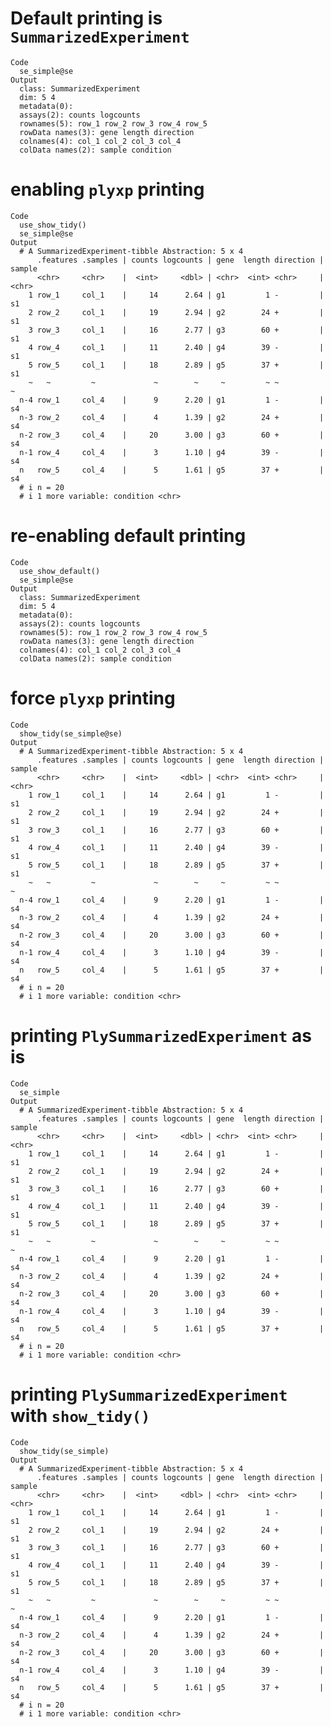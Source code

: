 # Default printing is `SummarizedExperiment`

    Code
      se_simple@se
    Output
      class: SummarizedExperiment 
      dim: 5 4 
      metadata(0):
      assays(2): counts logcounts
      rownames(5): row_1 row_2 row_3 row_4 row_5
      rowData names(3): gene length direction
      colnames(4): col_1 col_2 col_3 col_4
      colData names(2): sample condition

# enabling `plyxp` printing

    Code
      use_show_tidy()
      se_simple@se
    Output
      # A SummarizedExperiment-tibble Abstraction: 5 x 4
          .features .samples | counts logcounts | gene  length direction | sample
          <chr>     <chr>    |  <int>     <dbl> | <chr>  <int> <chr>     | <chr> 
        1 row_1     col_1    |     14      2.64 | g1         1 -         | s1    
        2 row_2     col_1    |     19      2.94 | g2        24 +         | s1    
        3 row_3     col_1    |     16      2.77 | g3        60 +         | s1    
        4 row_4     col_1    |     11      2.40 | g4        39 -         | s1    
        5 row_5     col_1    |     18      2.89 | g5        37 +         | s1    
        ~   ~         ~             ~        ~     ~         ~ ~            ~    
      n-4 row_1     col_4    |      9      2.20 | g1         1 -         | s4    
      n-3 row_2     col_4    |      4      1.39 | g2        24 +         | s4    
      n-2 row_3     col_4    |     20      3.00 | g3        60 +         | s4    
      n-1 row_4     col_4    |      3      1.10 | g4        39 -         | s4    
      n   row_5     col_4    |      5      1.61 | g5        37 +         | s4    
      # i n = 20
      # i 1 more variable: condition <chr>

# re-enabling default printing

    Code
      use_show_default()
      se_simple@se
    Output
      class: SummarizedExperiment 
      dim: 5 4 
      metadata(0):
      assays(2): counts logcounts
      rownames(5): row_1 row_2 row_3 row_4 row_5
      rowData names(3): gene length direction
      colnames(4): col_1 col_2 col_3 col_4
      colData names(2): sample condition

# force `plyxp` printing

    Code
      show_tidy(se_simple@se)
    Output
      # A SummarizedExperiment-tibble Abstraction: 5 x 4
          .features .samples | counts logcounts | gene  length direction | sample
          <chr>     <chr>    |  <int>     <dbl> | <chr>  <int> <chr>     | <chr> 
        1 row_1     col_1    |     14      2.64 | g1         1 -         | s1    
        2 row_2     col_1    |     19      2.94 | g2        24 +         | s1    
        3 row_3     col_1    |     16      2.77 | g3        60 +         | s1    
        4 row_4     col_1    |     11      2.40 | g4        39 -         | s1    
        5 row_5     col_1    |     18      2.89 | g5        37 +         | s1    
        ~   ~         ~             ~        ~     ~         ~ ~            ~    
      n-4 row_1     col_4    |      9      2.20 | g1         1 -         | s4    
      n-3 row_2     col_4    |      4      1.39 | g2        24 +         | s4    
      n-2 row_3     col_4    |     20      3.00 | g3        60 +         | s4    
      n-1 row_4     col_4    |      3      1.10 | g4        39 -         | s4    
      n   row_5     col_4    |      5      1.61 | g5        37 +         | s4    
      # i n = 20
      # i 1 more variable: condition <chr>

# printing `PlySummarizedExperiment` as is

    Code
      se_simple
    Output
      # A SummarizedExperiment-tibble Abstraction: 5 x 4
          .features .samples | counts logcounts | gene  length direction | sample
          <chr>     <chr>    |  <int>     <dbl> | <chr>  <int> <chr>     | <chr> 
        1 row_1     col_1    |     14      2.64 | g1         1 -         | s1    
        2 row_2     col_1    |     19      2.94 | g2        24 +         | s1    
        3 row_3     col_1    |     16      2.77 | g3        60 +         | s1    
        4 row_4     col_1    |     11      2.40 | g4        39 -         | s1    
        5 row_5     col_1    |     18      2.89 | g5        37 +         | s1    
        ~   ~         ~             ~        ~     ~         ~ ~            ~    
      n-4 row_1     col_4    |      9      2.20 | g1         1 -         | s4    
      n-3 row_2     col_4    |      4      1.39 | g2        24 +         | s4    
      n-2 row_3     col_4    |     20      3.00 | g3        60 +         | s4    
      n-1 row_4     col_4    |      3      1.10 | g4        39 -         | s4    
      n   row_5     col_4    |      5      1.61 | g5        37 +         | s4    
      # i n = 20
      # i 1 more variable: condition <chr>

# printing `PlySummarizedExperiment` with `show_tidy()`

    Code
      show_tidy(se_simple)
    Output
      # A SummarizedExperiment-tibble Abstraction: 5 x 4
          .features .samples | counts logcounts | gene  length direction | sample
          <chr>     <chr>    |  <int>     <dbl> | <chr>  <int> <chr>     | <chr> 
        1 row_1     col_1    |     14      2.64 | g1         1 -         | s1    
        2 row_2     col_1    |     19      2.94 | g2        24 +         | s1    
        3 row_3     col_1    |     16      2.77 | g3        60 +         | s1    
        4 row_4     col_1    |     11      2.40 | g4        39 -         | s1    
        5 row_5     col_1    |     18      2.89 | g5        37 +         | s1    
        ~   ~         ~             ~        ~     ~         ~ ~            ~    
      n-4 row_1     col_4    |      9      2.20 | g1         1 -         | s4    
      n-3 row_2     col_4    |      4      1.39 | g2        24 +         | s4    
      n-2 row_3     col_4    |     20      3.00 | g3        60 +         | s4    
      n-1 row_4     col_4    |      3      1.10 | g4        39 -         | s4    
      n   row_5     col_4    |      5      1.61 | g5        37 +         | s4    
      # i n = 20
      # i 1 more variable: condition <chr>

